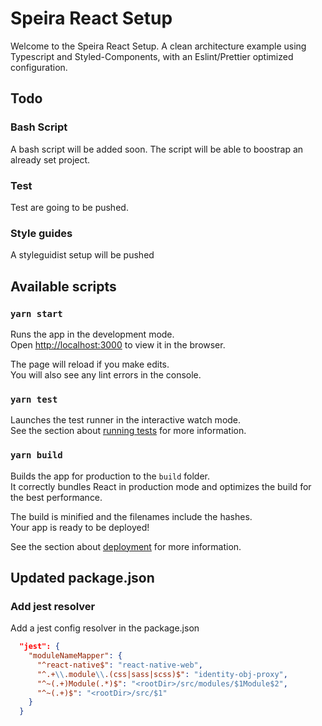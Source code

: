 # Speira React Setup

Welcome to the Speira React Setup. A clean architecture example using Typescript and Styled-Components, with an Eslint/Prettier optimized configuration.

## Todo

### Bash Script

A bash script will be added soon. The script will be able to boostrap an already set project.

### Test

Test are going to be pushed.

### Style guides

A styleguidist setup will be pushed

## Available scripts

### `yarn start`

Runs the app in the development mode.\
Open [http://localhost:3000](http://localhost:3000) to view it in the browser.

The page will reload if you make edits.\
You will also see any lint errors in the console.

### `yarn test`

Launches the test runner in the interactive watch mode.\
See the section about [running tests](https://facebook.github.io/create-react-app/docs/running-tests) for more information.

### `yarn build`

Builds the app for production to the `build` folder.\
It correctly bundles React in production mode and optimizes the build for the best performance.

The build is minified and the filenames include the hashes.\
Your app is ready to be deployed!

See the section about [deployment](https://facebook.github.io/create-react-app/docs/deployment) for more information.

## Updated package.json

### Add jest resolver

Add a jest config resolver in the package.json

```json
  "jest": {
    "moduleNameMapper": {
      "^react-native$": "react-native-web",
      "^.+\\.module\\.(css|sass|scss)$": "identity-obj-proxy",
      "^~(.+)Module(.*)$": "<rootDir>/src/modules/$1Module$2",
      "^~(.+)$": "<rootDir>/src/$1"
    }
  }
```
